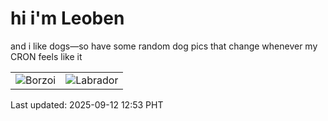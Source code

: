 # hi i'm Leoben

and i like dogs—so have some random dog pics that change whenever my CRON feels like it

|  |  |
|--------|----------|
| ![Borzoi](https://random-dog-vercel.vercel.app/api/random-borzoi?v=1757652803) | ![Labrador](https://random-dog-vercel.vercel.app/api/random-labrador?v=1757652803) |

Last updated: 2025-09-12 12:53 PHT
